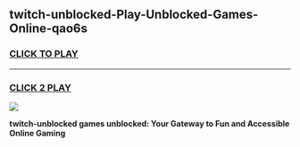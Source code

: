 
## twitch-unblocked-Play-Unblocked-Games-Online-qao6s
<h3>
<a href="https://premium76.site?title=twitch-unblocked&ref=25A">CLICK TO PLAY</a></h3>
<hr>

<h3>
<a href="https://premium76.site?title=twitch-unblocked&ref=25A">CLICK 2 PLAY</a>
  
</h3>

<a href="https://premium76.site?title=twitch-unblocked&ref=25A"><img src="https://clearcache.store/games.png"></a>


**twitch-unblocked games unblocked: Your Gateway to Fun and Accessible Online Gaming**

